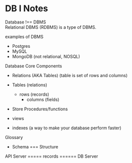 # DB I Notes

Database !== DBMS  
Relational DBMS (RDBMS) is a type of DBMS.

examples of DBMS

- Postgres
- MySQL
- MongoDB (not relational, NOSQL)

Database Core Components

- Relations (AKA Tables) (table is set of rows and columns)

- Tables (relations)
  - rows (records)
    - columns (fields)
- Store Procedures/functions
- views
- indexes (a way to make your database perform faster)

Glossary

- Schema === Structure

API Server ===== records ====== DB Server
